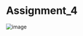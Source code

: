 # Assignment_4

![image](https://github.com/user-attachments/assets/1d42fc69-8f9d-4f50-83e5-9ea48044e796)
